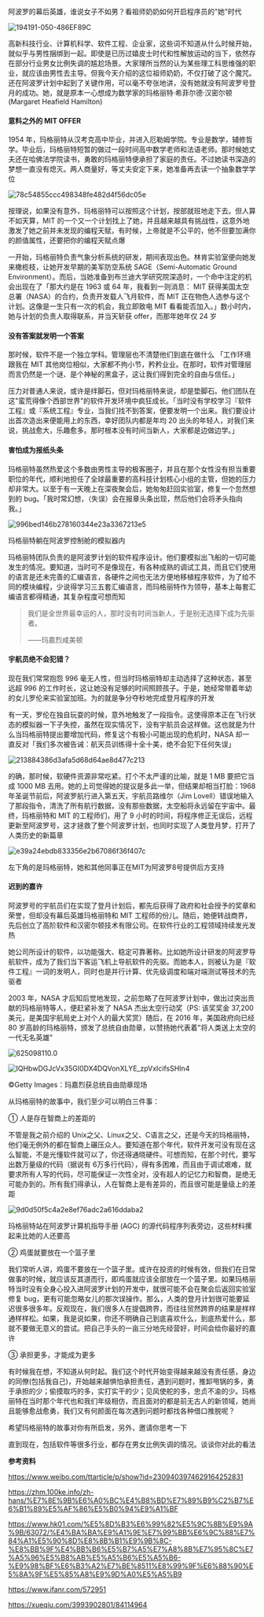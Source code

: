 阿波罗的幕后英雄，谁说女子不如男？看祖师奶奶如何开启程序员的"她"时代

![194191-050-486EF89C](/Users/zhangfei/growing/articles/阿波罗的幕后英雄，谁说女子不如男？看祖师奶奶如何开启程序员的"她"时代/imgs/194191-050-486EF89C.jpg)

高新科技行业、计算机科学、软件工程、企业家，这些词不知道从什么时候开始，就似乎与男性捆绑到一起。即使是已历过嬉皮士时代和性解放运动的当下，依然存在部分行业男女比例失调的尴尬场景。大家理所当然的认为某些理工科思维强的职业，就应该由男性去主导。但我今天介绍的这位祖师奶奶，不仅打破了这个魔咒。还在阿波罗计划中起到了关键作用，可以毫不夸张地讲，没有她就没有阿波罗号登月的成功。她，就是原本一心想成为数学家的玛格丽特·希菲尔德·汉密尔顿(Margaret Heafield Hamilton)

#### 意料之外的 MIT OFFER

1954 年，玛格丽特从汉考克高中毕业，并进入厄勒姆学院。专业是数学，辅修哲学。毕业后，玛格丽特短暂的做过一段时间高中数学老师和法语老师。那时候她丈夫还在哈佛法学院读书，勇敢的玛格丽特便承担了家庭的责任。不过她读书深造的梦想一直没有熄灭。两人商量好，等丈夫安定下来，她准备再去读一个抽象数学学位

![78c54855ccc498348fe482d4f56dc05e](/Users/zhangfei/growing/articles/阿波罗的幕后英雄，谁说女子不如男？看祖师奶奶如何开启程序员的"她"时代/imgs/78c54855ccc498348fe482d4f56dc05e.jpg)

按理说，如果没有意外，玛格丽特可以按照这个计划，按部就班地走下去。但人算不如天算，MIT 的一个又一个计划找上了她，并且越来越具有挑战性，这意外地激发了她之前并未发现的编程天赋，有时候，上帝就是不公平的，他不但要加满你的颜值属性，还要把你的编程天赋点爆



一开始，玛格丽特负责气象分析系统的研发，期间表现出色。林肯实验室便向她发来橄榄枝，让她开发早期的美军防空系统 SAGE（Semi-Automatic Ground Environment）。而后，当她准备到布兰迪大学研究院深造时，一个命中注定的机会出现在了「那大约是在 1963 或 64 年，我看到一则消息： MIT 获得美国太空总署（NASA）的合约，负责开发载人飞月软件，而 MIT 正在物色人选参与这个计划。这像是一生只有一次的机会，我立即致电 MIT 看看能否加入。」数小时内，她与计划的负责人取得联系，并当天斩获 offer，而那年她年仅 24 岁

#### 没有答案就发明一个答案

那时候，软件不是一个独立学科。管理层也不清楚他们到底在做什么 「工作环境跟我在 MIT 其他岗位相似，大家都不拘小节，矜矜业业。在那时，软件对管理层而言仍然是一个谜、是个神秘的黑盒子，这让我们得到完全的自由与信任。」

压力对普通人来说，或许是绊脚石，但对玛格丽特来说，却是垫脚石。他们团队在这"蛮荒得像个西部世界"的软件开发环境中疯狂成长。「当时没有学校学习『软件工程』或『系统工程』专业，当我们找不到答案，便要发明一个出来。我们要设计出首次造出来便能用上的东西，幸好团队内都是年均 20 出头的年轻人，对我们来说，挑战愈大，乐趣愈多。那时根本没有时间当新人，大家都是边做边学。」

#### 害怕成为报纸头条

玛格丽特虽然热爱这个多数由男性主导的极客圈子，并且在那个女性没有担当重要职位的年代，顺利地担任了全球最重要的高科技计划核心小组的主管，但她的压力却非常大。以至于有一天晚上在深夜聚会后，她匆匆赶回实验室，修复一个忽然想到的 bug。「我时常幻想，（失误）会在报章头条出现，然后他们会将矛头指向我。」

![996bed146b278160344e23a3367213e5](/Users/zhangfei/growing/articles/阿波罗的幕后英雄，谁说女子不如男？看祖师奶奶如何开启程序员的"她"时代/imgs/996bed146b278160344e23a3367213e5.jpg)

玛格丽特躺在阿波罗控制舱的模拟器内

玛格丽特团队负责的是阿波罗计划的软件程序设计。他们要模拟出飞船的一切可能发生的情况。要知道，当时可不是像现在，有各种成熟的调试工具，而且它们使用的语言是还未完善的汇编语言，各硬件之间也无法方便地移植程序软件，为了给不同的模块编程，少说得学习三五套汇编语言，而玛格丽特作为领导，基本上每套汇编语言都得精通，其复杂程度可想而知

> 我们是全世界最幸运的人，那时没有时间当新人，于是别无选择下成为先驱者。
>
> ——玛嘉烈咸美顿

#### 宇航员绝不会犯错？

现在我们常常抱怨 996 毫无人性，但当时玛格丽特却主动选择了这种状态，甚至远超 996 的工作时长，这让她没有足够的时间照顾孩子。于是，她经常带着年幼的女儿罗伦来实验室加班。为的就是争分夺秒地完成登月程序的开发

有一天，罗伦在独自玩耍的时候，意外地触发了一段指令。这使得原本正在飞行状态的模拟器一下子失控，虽然在现实情况下，没有宇航员会这样做。这也就是为什么当玛格丽特提出要增加代码，修复这个有极小可能出现的危机时，NASA 却一直反对「我们多次被告诫：航天员训练得十全十美，绝不会犯下任何失误」

![213884386d3afa5d68d64ae8d477c213](/Users/zhangfei/growing/articles/阿波罗的幕后英雄，谁说女子不如男？看祖师奶奶如何开启程序员的"她"时代/imgs/213884386d3afa5d68d64ae8d477c213.jpg)

的确，那时候，软硬件资源非常吃紧。打个不太严谨的比喻，就是 1 MB 要把它当成 1000 MB 去用。她的上司觉得她的提议是多此一举，但结果却相当打脸：1968 年圣诞节前后，阿波罗航行进入第五天，宇航员路维尔（Jim Lovell）错误地输入了那段指令，清洗了所有航行数据，没有那些数据，太空船将永远留在宇宙中。最终，玛格丽特和 MIT 的工程师们，用了 9 小时的时间，将程序修正无误后，远程更新至阿波罗号，这才拯救了整个阿波罗计划，也同时实现了人类登月梦，打开了人类历史的新篇章

![e39a24ebdb833356e2b67086f36f407c](/Users/zhangfei/growing/articles/阿波罗的幕后英雄，谁说女子不如男？看祖师奶奶如何开启程序员的"她"时代/imgs/e39a24ebdb833356e2b67086f36f407c.jpg)

左下角的是玛格丽特，她和其他同事正在MIT为阿波罗8号提供后方支持

#### 迟到的嘉许

阿波罗号的宇航员们在实现了登月计划后，都先后获得了政府和社会授予的奖章和荣誉，但却没有幕后英雄玛格丽特和 MIT 工程师的份儿。随后，她便转战商界，先后创立了高阶软件和汉密尔顿技术有限公司。在软件行业的工程领域持续发光发热

她公司所设计的软件，以功能强大、稳定可靠著称。比如她所设计研发的阿波罗导航软件，成为了我们当下客运飞机上导航软件的先驱。而她本人，则被认为是『软件工程』一词的发明人，同时也是并行计算、优先级调度和端对端测试等技术的先驱者

2003 年，NASA 才后知后觉地发现，之前忽略了在阿波罗计划中，做出过突出贡献的玛格丽特等人，便赶紧补发了 NASA 杰出太空行动奖（PS: 该奖奖金 37,200 美元，是美国宇航局史上对个人的最大奖赏）随后，在 2016 年，美国政府向已经 80 岁高龄的玛格丽特，颁发了总统自由勋章，以赞扬她代表着"将人类送上太空的一代无名英雄"

![625098110.0](/Users/zhangfei/growing/articles/阿波罗的幕后英雄，谁说女子不如男？看祖师奶奶如何开启程序员的"她"时代/imgs/625098110.0.jpeg)

![IQHbwDGJcVx35GI0DX4DQVonXLYE_zpVxIcifsSHIn4](/Users/zhangfei/growing/articles/阿波罗的幕后英雄，谁说女子不如男？看祖师奶奶如何开启程序员的"她"时代/imgs/IQHbwDGJcVx35GI0DX4DQVonXLYE_zpVxIcifsSHIn4-8269492.jpeg)

©️Getty Images：玛嘉烈获总统自由勋章现场

从玛格丽特的故事中，我们至少可以明白三件事：

① 人是存在智商上的差距的

不管是我之前介绍的 Unix之父、Linux之父、C语言之父，还是今天的玛格丽特，他们毫无例外的都在智商上碾压众人。要知道在那个年代，软件开发可没有现在这么智能，不是光懂软件就可以了，你还得通晓硬件。可想而知，在那个时代，要写出数万量级的代码（据说有 6万多行代码），得有多困难，而且由于调试艰难，就要求所有人写的代码，尽可能保证一次性全对，没有超人的记忆力和智商，是绝无可能办到的。所有我们得承认，人在智商上是有差异的，而且很可能是量级上的差距

![9d0d50f5c4a2e8ef76adc2a616ddaba2](/Users/zhangfei/growing/articles/阿波罗的幕后英雄，谁说女子不如男？看祖师奶奶如何开启程序员的"她"时代/imgs/9d0d50f5c4a2e8ef76adc2a616ddaba2.gif)

玛格丽特站在阿波罗计算机指导手册 (AGC) 的源代码程序列表旁边，这些材料摞起来比她的人还要高

② 鸡蛋就要放在一个篮子里

我们常听人讲，鸡蛋不要放在一个篮子里。或许在投资的时候有效，但我们在日常做事的时候，就应该反其道而行，即鸡蛋就应该全部放在一个篮子里。如果玛格丽特当时没有全身心投入进阿波罗计划的开发中，就很可能不会在聚会后返回实验室修复 bug，更有可能忽略女儿的那次误操作。那么，人类的登月计划很可能要延迟很多很多年。反观现在，我们很多人在提倡跨界，而往往贸然跨界的结果是样样通样样松。如果，我是说如果，你还不明确自己到底喜欢什么，到底热爱什么，那就不要做无意义的尝试。把自己手头的一亩三分地先经营好，时间会给你最好的嘉许

③ 承担更多，才能成为更多

有时候我在想，不知道从何时起。我们这个时代开始变得越来越没有责任感，身边的同僚(包括我自己)，开始越来越惧怕承担责任，遇到问题时，推卸甩锅的多，勇于承担的少；偷摸取巧的多，实打实干的少；见风使舵的多，忠贞不渝的少。玛格丽特在当时那个年代也和我们年级相仿，而且面对的都是前无古人的新领域，她尚且能够愈战愈勇，我们又有何颜面在每次遇到问题时都找各种借口推脱呢？

希望玛格丽特的故事对你有所启发，另外，邀请你思考一下

直到现在，包括软件等很多行业，都存在男女比例失调的情况。谈谈你对此的看法



**参考资料**

https://www.weibo.com/ttarticle/p/show?id=2309403974629164252831

https://zhm.100ke.info/zh-hans/%E7%8E%9B%E6%A0%BC%E4%B8%BD%E7%89%B9%C2%B7%E6%B1%89%E5%AF%86%E5%B0%94%E9%A1%BF

https://www.hk01.com/%E5%8D%B3%E6%99%82%E5%9C%8B%E9%9A%9B/63072/%E4%BA%BA%E9%A1%9E%E7%99%BB%E6%9C%88%E7%84%A1%E5%90%8D%E8%8B%B1%E9%9B%8C-%E8%BB%9F%E4%BB%B6%E5%B7%A5%E7%A8%8B%E7%95%8C%E7%A5%96%E5%B8%AB%E5%A5%B6%E5%A5%B6-%E9%98%BF%E6%B3%A2%E7%BE%8511%E8%99%9F%E6%88%90%E5%8A%9F%E5%85%A8%E9%9D%A0%E5%A5%B9

https://www.ifanr.com/572951

https://xueqiu.com/3993902801/84114964